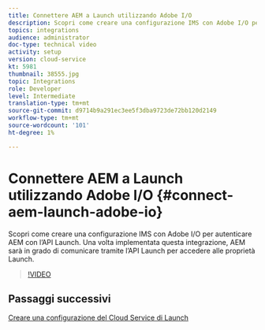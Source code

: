 ```yaml
---
title: Connettere AEM a Launch utilizzando Adobe I/O
description: Scopri come creare una configurazione IMS con Adobe I/O per autenticare AEM con l’API Launch. Una volta implementata questa integrazione, AEM sarà in grado di comunicare tramite l’API Launch per accedere alle proprietà Launch.
topics: integrations
audience: administrator
doc-type: technical video
activity: setup
version: cloud-service
kt: 5981
thumbnail: 38555.jpg
topic: Integrations
role: Developer
level: Intermediate
translation-type: tm+mt
source-git-commit: d9714b9a291ec3ee5f3dba9723de72bb120d2149
workflow-type: tm+mt
source-wordcount: '101'
ht-degree: 1%

---
```



# Connettere AEM a Launch utilizzando Adobe I/O {#connect-aem-launch-adobe-io}

Scopri come creare una configurazione IMS con Adobe I/O per autenticare AEM con l’API Launch. Una volta implementata questa integrazione, AEM sarà in grado di comunicare tramite l’API Launch per accedere alle proprietà Launch.

>[!VIDEO](https://video.tv.adobe.com/v/38555?quality=12&learn=on)

## Passaggi successivi

[Creare una configurazione del Cloud Service di Launch](create-launch-cloud-service.md)
